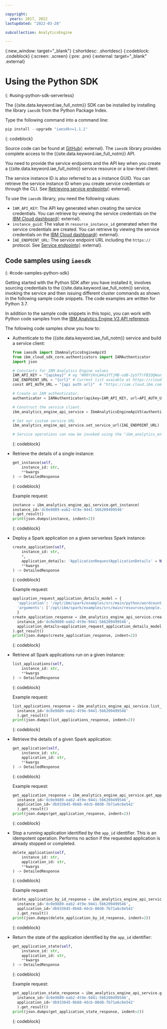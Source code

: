 ```yaml
---

copyright:
  years: 2017, 2022
lastupdated: "2022-03-28"

subcollection: AnalyticsEngine

---
```



{:new_window: target="_blank"}
{:shortdesc: .shortdesc}
{:codeblock: .codeblock}
{:screen: .screen}
{:pre: .pre}
{:external: target="_blank" .external}

# Using the Python SDK
{: #using-python-sdk-serverless}

The {{site.data.keyword.iae_full_notm}} SDK can be installed by installing the library `iaesdk` from the Python Package Index.

Type the following command into a command line:
```python
pip install --upgrade "iaesdk>=1.1.1"
```
{: codeblock}

Source code can be found at [GitHub](https://github.com/IBM/ibm-iae-python-sdk){: external}. The `iaesdk` library provides complete access to the {{site.data.keyword.iae_full_notm}} API.

You need to provide the service endpoints and the API key when you create a {{site.data.keyword.iae_full_notm}} service resource or a low-level client.

The service instance ID is also referred to as a instance GUID. You can retrieve the service instance ID when you create service credentials or through the CLI. See [Retrieving service endpoints](/docs/AnalyticsEngine?topic=AnalyticsEngine-retrieve-endpoints-serverless){: external}.

To use the `iaesdk` library, you need the following values:

- `IAM_API_KEY`: The API key generated when creating the service credentials. You can retrieve by viewing the service credentials on the [IBM Cloud dashboard](https://cloud.ibm.com/resources){: external}.
- `instance_guid`: The value in `resource_instance_id` generated when the service credentials are created. You can retrieve by viewing the service credentials on the [IBM Cloud dashboard](https://cloud.ibm.com/resources){: external}.
- `IAE_ENDPOINT_URL`: The service endpoint URL including the `https://` protocol. See [Service endpoints](https://cloud.ibm.com/apidocs/ibm-analytics-engine#service-endpoints){: external}.

## Code samples using `iaesdk`
{: #code-samples-python-sdk}

Getting started with the Python SDK after you have installed it, involves sourcing credentials to the {{site.data.keyword.iae_full_notm}} service, invoking the service and then issuing different cluster commands as shown in the following sample code snippets. The code examples are written for Python 3.7.

In addition to the sample code snippets in this topic, you can work with Python code samples from the [IBM Analytics Engine V3 API reference](/apidocs/ibm-analytics-engine-v3?code=python#introduction).

The following code samples show you how to:

- Authenticate to the {{site.data.keyword.iae_full_notm}} service and build a service client:

    ```python
    from iaesdk import IbmAnalyticsEngineApiV3
    from ibm_cloud_sdk_core.authenticators import IAMAuthenticator
    import json

    # Constants for IBM Analytics Engine values
    IAM_API_KEY = "{apikey}" # eg "W00YiRnLW4a3fTjMB-odB-2ySfTrFBIQQWanc--P3byk"
    IAE_ENDPOINT_URL = "{url}" # Current list avaiable at https://cloud.ibm.com/apidocs/ibm-analytics-engine#service-endpoints
    const API_AUTH_URL = "{api auth url}"  # "https://iam.cloud.ibm.com/identity/token"

    # Create an IAM authenticator.
    authenticator = IAMAuthenticator(apikey=IAM_API_KEY, url=API_AUTH_URL)

    # Construct the service client.
    ibm_analytics_engine_api_service = IbmAnalyticsEngineApiV3(authenticator=authenticator)

    # Set our custom service URL
    ibm_analytics_engine_api_service.set_service_url(IAE_ENDPOINT_URL)

    # Service operations can now be invoked using the "ibm_analytics_engine_api_service" variable.

    ```
    {: codeblock}

- Retrieve the details of a single instance:
    ```python
    get_instance(self,
        instance_id: str,
        **kwargs
    ) -> DetailedResponse
    ```
    {: codeblock}

    Example request:
    ```python
    instance = ibm_analytics_engine_api_service.get_instance(
    instance_id='dc0e9889-eab2-4t9e-9441-566209499546'
    ).get_result()
    print(json.dumps(instance, indent=2))
    ```
    {: codeblock}    

- Deploy a Spark application on a given serverless Spark instance:
    ```python
    create_application(self,
        instance_id: str,
        *,
        application_details: 'ApplicationRequestApplicationDetails' = None,
        **kwargs
    ) -> DetailedResponse
    ```
    {: codeblock}

    Example request:
    ```python
    application_request_application_details_model = {
      'application': '/opt/ibm/spark/examples/src/main/python/wordcount.py',
      'arguments': ['/opt/ibm/spark/examples/src/main/resources/people.txt']
      }
    create_application_response = ibm_analytics_engine_api_service.create_application(
      instance_id='dc0e9889-eab2-4t9e-9441-566209499546',
      application_details=application_request_application_details_model
    ).get_result()
    print(json.dumps(create_application_response, indent=2))
    ```
    {: codeblock}

- Retrieve all Spark applications run on a given instance:
    ```python
    list_applications(self,
        instance_id: str,
        **kwargs
    ) -> DetailedResponse
    ```
    {: codeblock}

    Example request:
    ```python
    list_applications_response = ibm_analytics_engine_api_service.list_applications(
      instance_id='dc0e9889-eab2-4t9e-9441-566209499546'
      ).get_result()
    print(json.dumps(list_applications_response, indent=2))
    ```
    {: codeblock}

- Retrieve the details of a given Spark application:
    ```python
    get_application(self,
        instance_id: str,
        application_id: str,
        **kwargs
    ) -> DetailedResponse
    ```
    {: codeblock}

    Example request:
    ```python
    get_application_response = ibm_analytics_engine_api_service.get_application(
      instance_id='dc0e9889-eab2-4t9e-9441-566209499546',
      application_id='db933645-0b68-4dcb-80d8-7b71a6c8e542'
      ).get_result()
    print(json.dumps(get_application_response, indent=2))
    ```
    {: codeblock}

- Stop a running application identified by the `app_id` identifier. This is an idempotent operation. Performs no action if the requested application is already stopped or completed.
    ```python
    delete_application(self,
        instance_id: str,
        application_id: str,
        **kwargs
    ) -> DetailedResponse
    ```
    {: codeblock}

    Example request:
    ```python
    delete_application_by_id_response = ibm_analytics_engine_api_service.delete_application(
      instance_id='dc0e9889-eab2-4t9e-9441-566209499546',
      application_id='db933645-0b68-4dcb-80d8-7b71a6c8e542'
      ).get_result()
    print(json.dumps(delete_application_by_id_response, indent=2))
    ```
    {: codeblock}

- Return the state of the application identified by the `app_id` identifier:

    ```python
    get_application_state(self,
        instance_id: str,
        application_id: str,
        **kwargs
    ) -> DetailedResponse
    ```
    {: codeblock}

    Example request:
    ```python
    get_application_state_response = ibm_analytics_engine_api_service.get_application_state(
      instance_id='dc0e9889-eab2-4t9e-9441-566209499546',
      application_id='db933645-0b68-4dcb-80d8-7b71a6c8e542'
      ).get_result()
    print(json.dumps(get_application_state_response, indent=2))
    ```
    {: codeblock}
